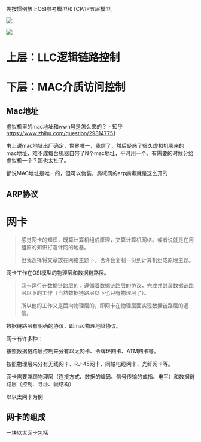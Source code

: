 先按惯例放上OSI参考模型和TCP/IP五层模型。

![](C:/Users/Five/Desktop/note/img/705728-20160424234826351-1957282396.png)

![](C:/Users/Five/Desktop/note/img/705728-20160424234827195-1493107425.png)

# 上层：LLC逻辑链路控制



# 下层：MAC介质访问控制

## Mac地址

虚拟机里的mac地址和wwn号是怎么来的？ - 知乎 https://www.zhihu.com/question/298147751

书上说mac地址出厂确定，世界唯一，我信了，然后疑惑了很久虚拟机哪来的mac地址，难不成每台机器自带了N个mac地址，平时用一个，有需要的时候分给虚拟机一个？那也太扯了。

都说MAC地址是唯一的，但可以伪装，局域网的arp病毒就是这么开的

## ARP协议





# 网卡

> 感觉网卡的知识，既算计算机组成原理，又算计算机网络。或者说就是在用组原的知识打造计网的地基。
>
> 但我选择将文章放在网络主题下。也许会复制一份到计算机组成原理主题。

网卡工作在OSI模型的物理层和数据链路层。

> 网卡运行在数据链路层的，遵循着数据链路层的协议，完成并封装数据链路层以下的工作（当然数据链路层以下也只有物理层了）。
>
> 所以他的工作又是面向物理层的，即网卡在物理层面实现数据链路层的通信。

数据链路层有明确的协议，即mac物理地址协议。



网卡有许多种：

按照数据链路层控制来分有以太网卡、令牌环网卡、ATM网卡等。

按照物理层来分有无线网卡、RJ-45网卡、同轴电缆网卡、光纤网卡等。

网卡需要兼顾物理层（连接方式、数据的编码、信号传输的戒指、电平）和数据链路层（控制、寻址、帧结构）



以以太网卡为例

## 网卡的组成

一块以太网卡包括









